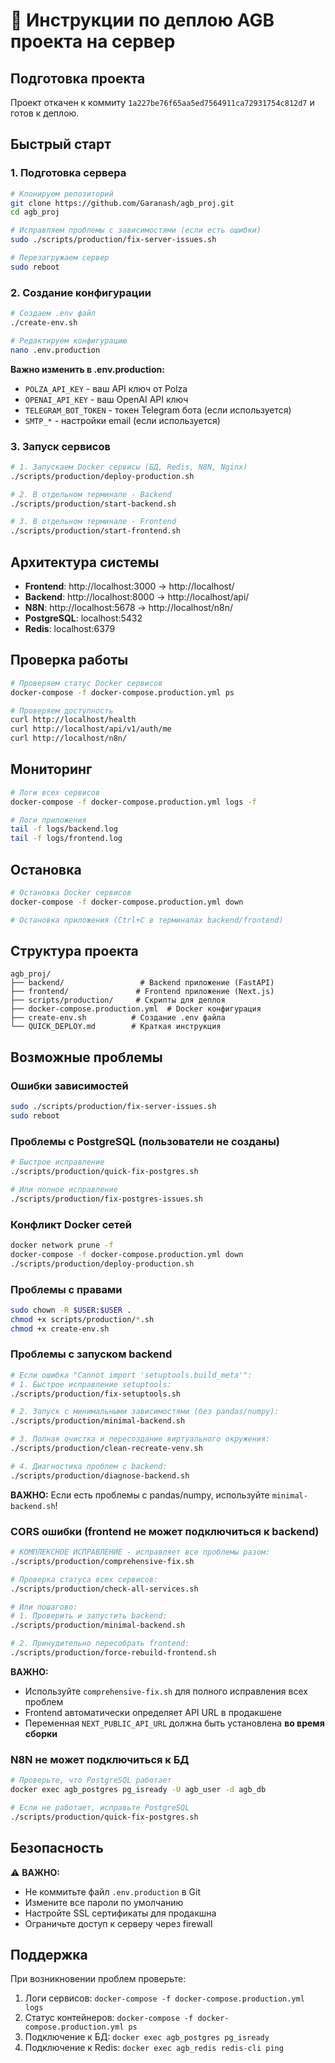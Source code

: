 # 🚀 Инструкции по деплою AGB проекта на сервер

## Подготовка проекта

Проект откачен к коммиту `1a227be76f65aa5ed7564911ca72931754c812d7` и готов к деплою.

## Быстрый старт

### 1. Подготовка сервера

```bash
# Клонируем репозиторий
git clone https://github.com/Garanash/agb_proj.git
cd agb_proj

# Исправляем проблемы с зависимостями (если есть ошибки)
sudo ./scripts/production/fix-server-issues.sh

# Перезагружаем сервер
sudo reboot
```

### 2. Создание конфигурации

```bash
# Создаем .env файл
./create-env.sh

# Редактируем конфигурацию
nano .env.production
```

**Важно изменить в .env.production:**
- `POLZA_API_KEY` - ваш API ключ от Polza
- `OPENAI_API_KEY` - ваш OpenAI API ключ
- `TELEGRAM_BOT_TOKEN` - токен Telegram бота (если используется)
- `SMTP_*` - настройки email (если используется)

### 3. Запуск сервисов

```bash
# 1. Запускаем Docker сервисы (БД, Redis, N8N, Nginx)
./scripts/production/deploy-production.sh

# 2. В отдельном терминале - Backend
./scripts/production/start-backend.sh

# 3. В отдельном терминале - Frontend
./scripts/production/start-frontend.sh
```

## Архитектура системы

- **Frontend**: http://localhost:3000 → http://localhost/
- **Backend**: http://localhost:8000 → http://localhost/api/
- **N8N**: http://localhost:5678 → http://localhost/n8n/
- **PostgreSQL**: localhost:5432
- **Redis**: localhost:6379

## Проверка работы

```bash
# Проверяем статус Docker сервисов
docker-compose -f docker-compose.production.yml ps

# Проверяем доступность
curl http://localhost/health
curl http://localhost/api/v1/auth/me
curl http://localhost/n8n/
```

## Мониторинг

```bash
# Логи всех сервисов
docker-compose -f docker-compose.production.yml logs -f

# Логи приложения
tail -f logs/backend.log
tail -f logs/frontend.log
```

## Остановка

```bash
# Остановка Docker сервисов
docker-compose -f docker-compose.production.yml down

# Остановка приложения (Ctrl+C в терминалах backend/frontend)
```

## Структура проекта

```
agb_proj/
├── backend/                 # Backend приложение (FastAPI)
├── frontend/               # Frontend приложение (Next.js)
├── scripts/production/     # Скрипты для деплоя
├── docker-compose.production.yml  # Docker конфигурация
├── create-env.sh          # Создание .env файла
└── QUICK_DEPLOY.md        # Краткая инструкция
```

## Возможные проблемы

### Ошибки зависимостей
```bash
sudo ./scripts/production/fix-server-issues.sh
sudo reboot
```

### Проблемы с PostgreSQL (пользователи не созданы)
```bash
# Быстрое исправление
./scripts/production/quick-fix-postgres.sh

# Или полное исправление
./scripts/production/fix-postgres-issues.sh
```

### Конфликт Docker сетей
```bash
docker network prune -f
docker-compose -f docker-compose.production.yml down
./scripts/production/deploy-production.sh
```

### Проблемы с правами
```bash
sudo chown -R $USER:$USER .
chmod +x scripts/production/*.sh
chmod +x create-env.sh
```

### Проблемы с запуском backend
```bash
# Если ошибка "Cannot import 'setuptools.build_meta'":
# 1. Быстрое исправление setuptools:
./scripts/production/fix-setuptools.sh

# 2. Запуск с минимальными зависимостями (без pandas/numpy):
./scripts/production/minimal-backend.sh

# 3. Полная очистка и пересоздание виртуального окружения:
./scripts/production/clean-recreate-venv.sh

# 4. Диагностика проблем с backend:
./scripts/production/diagnose-backend.sh
```

**ВАЖНО:** Если есть проблемы с pandas/numpy, используйте `minimal-backend.sh`!

### CORS ошибки (frontend не может подключиться к backend)
```bash
# КОМПЛЕКСНОЕ ИСПРАВЛЕНИЕ - исправляет все проблемы разом:
./scripts/production/comprehensive-fix.sh

# Проверка статуса всех сервисов:
./scripts/production/check-all-services.sh

# Или пошагово:
# 1. Проверить и запустить backend:
./scripts/production/minimal-backend.sh

# 2. Принудительно пересобрать frontend:
./scripts/production/force-rebuild-frontend.sh
```

**ВАЖНО:** 
- Используйте `comprehensive-fix.sh` для полного исправления всех проблем
- Frontend автоматически определяет API URL в продакшене
- Переменная `NEXT_PUBLIC_API_URL` должна быть установлена **во время сборки**

### N8N не может подключиться к БД
```bash
# Проверьте, что PostgreSQL работает
docker exec agb_postgres pg_isready -U agb_user -d agb_db

# Если не работает, исправьте PostgreSQL
./scripts/production/quick-fix-postgres.sh
```

## Безопасность

⚠️ **ВАЖНО:**
- Не коммитьте файл `.env.production` в Git
- Измените все пароли по умолчанию
- Настройте SSL сертификаты для продакшна
- Ограничьте доступ к серверу через firewall

## Поддержка

При возникновении проблем проверьте:
1. Логи сервисов: `docker-compose -f docker-compose.production.yml logs`
2. Статус контейнеров: `docker-compose -f docker-compose.production.yml ps`
3. Подключение к БД: `docker exec agb_postgres pg_isready`
4. Подключение к Redis: `docker exec agb_redis redis-cli ping`
